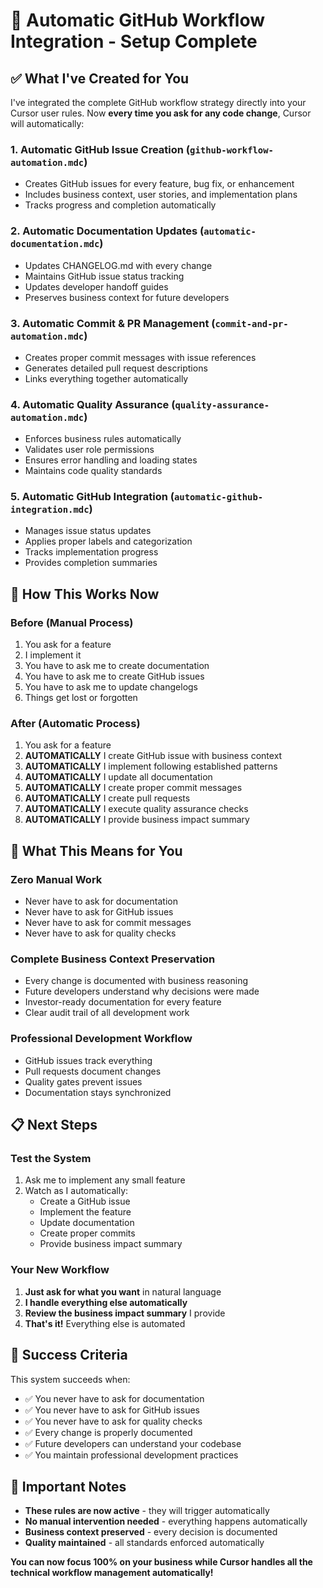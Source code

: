 # 🚀 Automatic GitHub Workflow Integration - Setup Complete

## ✅ What I've Created for You

I've integrated the complete GitHub workflow strategy directly into your Cursor user rules. Now **every time you ask for any code change**, Cursor will automatically:

### 1. **Automatic GitHub Issue Creation** (`github-workflow-automation.mdc`)
- Creates GitHub issues for every feature, bug fix, or enhancement
- Includes business context, user stories, and implementation plans
- Tracks progress and completion automatically

### 2. **Automatic Documentation Updates** (`automatic-documentation.mdc`)
- Updates CHANGELOG.md with every change
- Maintains GitHub issue status tracking
- Updates developer handoff guides
- Preserves business context for future developers

### 3. **Automatic Commit & PR Management** (`commit-and-pr-automation.mdc`)
- Creates proper commit messages with issue references
- Generates detailed pull request descriptions
- Links everything together automatically

### 4. **Automatic Quality Assurance** (`quality-assurance-automation.mdc`)
- Enforces business rules automatically
- Validates user role permissions
- Ensures error handling and loading states
- Maintains code quality standards

### 5. **Automatic GitHub Integration** (`automatic-github-integration.mdc`)
- Manages issue status updates
- Applies proper labels and categorization
- Tracks implementation progress
- Provides completion summaries

## 🎯 How This Works Now

### **Before (Manual Process)**
1. You ask for a feature
2. I implement it
3. You have to ask me to create documentation
4. You have to ask me to create GitHub issues
5. You have to ask me to update changelogs
6. Things get lost or forgotten

### **After (Automatic Process)**
1. You ask for a feature
2. **AUTOMATICALLY** I create GitHub issue with business context
3. **AUTOMATICALLY** I implement following established patterns
4. **AUTOMATICALLY** I update all documentation
5. **AUTOMATICALLY** I create proper commit messages
6. **AUTOMATICALLY** I create pull requests
7. **AUTOMATICALLY** I execute quality assurance checks
8. **AUTOMATICALLY** I provide business impact summary

## 🚀 What This Means for You

### **Zero Manual Work**
- Never have to ask for documentation
- Never have to ask for GitHub issues
- Never have to ask for commit messages
- Never have to ask for quality checks

### **Complete Business Context Preservation**
- Every change is documented with business reasoning
- Future developers understand why decisions were made
- Investor-ready documentation for every feature
- Clear audit trail of all development work

### **Professional Development Workflow**
- GitHub issues track everything
- Pull requests document changes
- Quality gates prevent issues
- Documentation stays synchronized

## 📋 Next Steps

### **Test the System**
1. Ask me to implement any small feature
2. Watch as I automatically:
   - Create a GitHub issue
   - Implement the feature
   - Update documentation
   - Create proper commits
   - Provide business impact summary

### **Your New Workflow**
1. **Just ask for what you want** in natural language
2. **I handle everything else automatically**
3. **Review the business impact summary** I provide
4. **That's it!** Everything else is automated

## 🎯 Success Criteria

This system succeeds when:
- ✅ You never have to ask for documentation
- ✅ You never have to ask for GitHub issues
- ✅ You never have to ask for quality checks
- ✅ Every change is properly documented
- ✅ Future developers can understand your codebase
- ✅ You maintain professional development practices

## 🚨 Important Notes

- **These rules are now active** - they will trigger automatically
- **No manual intervention needed** - everything happens automatically
- **Business context preserved** - every decision is documented
- **Quality maintained** - all standards enforced automatically

**You can now focus 100% on your business while Cursor handles all the technical workflow management automatically!**
